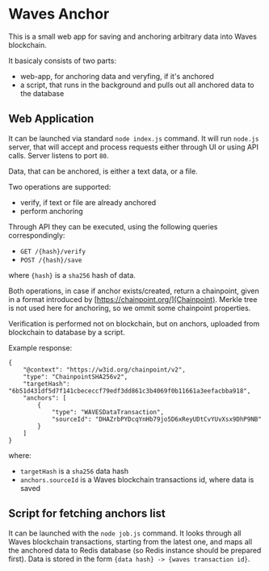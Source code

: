 # Waves Anchor

This is a small web app for saving and anchoring arbitrary data into Waves blockchain.

It basicaly consists of two parts:

- web-app, for anchoring data and veryfing, if it's anchored
- a script, that runs in the background and pulls out all anchored data to the database

## Web Application

It can be launched via standard `node index.js` command. It will run `node.js` server, that will accept and process requests either through UI or using API calls. Server listens to port `80`.

Data, that can be anchored, is either a text data, or a file.

Two operations are supported:

- verify, if text or file are already anchored
- perform anchoring

Through API they can be executed, using the following queries correspondingly:

- `GET /{hash}/verify`
- `POST /{hash}/save`

where `{hash}` is a `sha256` hash of data.

Both operations, in case if anchor exists/created, return a chainpoint, given in a format introduced by [https://chainpoint.org/](Chainpoint). Merkle tree is not used here for anchoring, so we ommit some chainpoint properties.

Verification is performed not on blockchain, but on anchors, uploaded from blockchain to database by a script.

Example response:

    {
        "@context": "https://w3id.org/chainpoint/v2",
        "type": "ChainpointSHA256v2",
        "targetHash": "6b51d431df5d7f141cbececcf79edf3dd861c3b4069f0b11661a3eefacbba918",
        "anchors": [
            {
                "type": "WAVESDataTransaction",
                "sourceId": "DHAZrbPYDcqYnHb79jo5D6xReyUDtCvYUvXsx9DhP9NB"
            }
        ]
    }

where:

- `targetHash` is a `sha256` data hash
- `anchors.sourceId` is a Waves blockchain transactions id, where data is saved

## Script for fetching anchors list

It can be launched with the `node job.js` command. It looks through all Waves blockchain transactions, starting from the latest one, and maps all the anchored data to Redis database (so Redis instance should be prepared first).
Data is stored in the form `{data hash} -> {waves transaction id}`.
